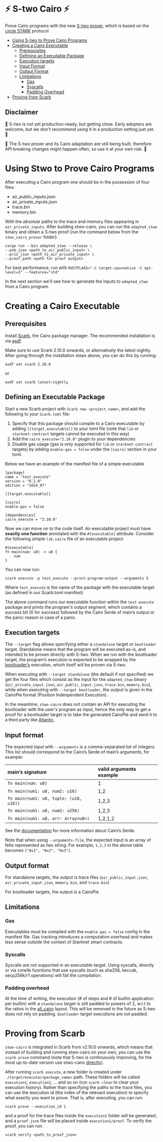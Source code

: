 # ⚡ S-two Cairo ⚡

Prove Cairo programs with the new [S-two prover](https://github.com/starkware-libs/stwo), which is based on the [circle STARK](https://eprint.iacr.org/2024/278) protocol

* [Using S-two to Prove Cairo Programs](#using-stwo-to-prove-cairo-programs)
* [Creating a Cairo Executable](#creating-a-cairo-executable)
  * [Prerequisites](#prerequisites)
  * [Defining an Executable Package](#defining-an-executable-package)
  * [Execution targets](#execution-targets)
  * [Input Format](#input-format)
  * [Output Format](#output-format)
  * [Limitations](#limitations)
    * [Gas](#gas)
    * [Syscalls](#syscalls)
    * [Padding Overhead](#padding-overhead)
* [Proving from Scarb](#proving-from-scarb)

## Disclaimer

🚧 S-two is not yet production-ready, but getting close.
Early adopters are welcome, but we don't recommend using it in a production setting just yet. 🚧

🚧 The S-two prover and its Cairo adaptation are still being built, therefore API breaking changes might happen
often, so use it at your own risk. 🚧

# Using Stwo to Prove Cairo Programs

After executing a Cairo program one should be in the possession of four files:
* air_public_inputs.json
* air_private_inputs.json
* trace.bin
* memory.bin

With the *absolute* paths to the trace and memory files appearing in `air_private_inputs`. After building stwo-cairo, you can run the `adapted_stwo` binary and obtain a S-two proof (run the command below from the `stwo_cairo_prover` folder):

```
cargo run --bin adapted_stwo --release \
--pub_json <path_to_air_public_input> \
--priv_json <path_to_air_private_input> \
--proof_path <path for proof output>
```

For best performance, run with `RUSTFLAGS="-C target-cpu=native -C opt-level=3" --features="std"`

In the next section we'll see how to generate the inputs to `adapted_stwo` from a Cairo program.

# Creating a Cairo Executable

## Prerequisites

Install [Scarb](https://docs.swmansion.com/scarb/docs.html#installation), the Cairo package manager. The recommended installation is via [asdf](https://asdf-vm.com/).

Make sure to use Scarb 2.10.0 onwards, or alternatively the latest nightly. After going through the installation steps above, you can do this by running:

`asdf set scarb 2.10.0`

or

`asdf set scarb latest:nightly`

## Defining an Executable Package

Start a new Scarb project with `Scarb new <project_name>`, and add the following to your `Scarb.toml` file:

1. Specify that this package should compile to a Cairo executable by adding `[[target.executable]]` to your toml file (note that `lib` or `starknet-contract` targets cannot be executed in this way)  
2. Add the `cairo_execute="2.10.0"`	 plugin to your dependencies  
3. Disable gas usage (gas is only supported for `lib` or `starknet-contract` targets) by adding `enable-gas = false` under the `[cairo]` section in your toml.

Below we have an example of the manifest file of a simple executable

```
[package]
name = "test_execute"
version = "0.1.0"
edition = "2024_07"

[[target.executable]]

[cairo]
enable-gas = false

[dependencies]
cairo_execute = "2.10.0"
```

Now we can move on to the code itself. An executable project must have **exactly one function** annotated with the `#[executable]` attribute. Consider the following simple `lib.cairo` file of an executable project:

```
#[executable]
fn main(num: u8) -> u8 {
    num
}
```

You can now run:

```
scarb execute -p test_execute --print-program-output --arguments 5
```

Where `test_execute` is the name of the package with the executable target (as defined in our Scarb.toml manifest)

The above command runs our executable function within the `test-execute` package and prints the program's output segment, which contains a success bit (0 for success) followed by the Cairo Serde of main’s output or the panic reason in case of a panic.

## Execution targets

The `--target` flag allows specifying either a `standalone` target or `bootloader` target. Standalone means that the program will be executed as-is, and intended to be proven directly with S-two. When we run with the bootloader target, the program’s execution is expected to be wrapped by the [bootloader’s](https://github.com/Moonsong-Labs/cairo-bootloader?tab=readme-ov-file#cairo-bootloader) execution, which itself will be proven via S-two.

When executing with `--target standalone` (the default if not specified) we get the four files which consist as the input for the `adapted_stwo` binary (`air_private_input.json`, `air_public_input.json`, `trace.bin`, `memory.bin`), while when executing with `--target bootloader`, the output is given in the CairoPie format (Position Indenpendent Execution).

In the meantime, `stwo-cairo` does not contain an API for executing the bootloader with the user's program as input, hence the only way to get a proof for a bootloader target is to take the generated CairoPie and send it to a third party like [Atlantic](https://docs.herodotus.cloud/atlantic/introduction).

## Input format

The expected input with `--arguments` is a comma-separated list of integers. This list should correspond to the Cairo’s Serde of main’s arguments, for example:

| main’s signature | valid arguments example |
| :---- | :---- |
| `fn main(num: u8)` | 1 |
| `fn main(num1: u8, num2: u16)` | 1,2 |
| `fn main(num1: u8, tuple: (u16, u16))` | 1,2,3 |
| `fn main(num1: u8, num2: u256)` | 1,2,3 |
| `fn main(num1: u8, arr: Array<u8>)` | 1,2,1,2 |

See the [documentation](https://docs.starknet.io/architecture-and-concepts/smart-contracts/serialization-of-cairo-types/) for more information about Cairo’s Serde.

Note that when using `--arguments-file`, the expected input is an array of felts represented as hex string. For example, `1,2,3` in the above table becomes `["0x1", "0x2", "0x3"]`.

## Output format

For standalone targets, the output is trace files (`air_public_input.json`, `air_private_input.json`, `memory.bin`, and `trace.bin`)

For bootloader targets, the output is a CairoPie

## Limitations

### Gas

Executables must be compiled with the `enable-gas = false` config in the manifest file. Gas tracking introduces a computation overhead and makes less sense outside the context of Starknet smart contracts.

### Syscalls

Syscalls are not supported in an executable target. Using syscalls, directly or via corelib functions that use syscalls (such as sha256, keccak, secp256k/r1 operations) will fail the compilation.

### Padding overhead

At the time of writing, the execution (\# of steps and \# of builtin application per builtin) with a `standalone` target is still padded to powers of 2, w.r.t to the ratios in the [all_cairo](https://github.com/lambdaclass/cairo-vm/blob/15bf79470cdd8eff29f41fc0a87143dce5499c7e/vm/src/types/instance_definitions/builtins_instance_def.rs#L157) layout. This will be removed in the future as S-two does not rely on padding. `bootloader` target executions are not padded.

# Proving from Scarb

`stwo-cairo` is integrated in Scarb from v2.10.0 onwards, which means that instead of building and running stwo-cairo on your own, you can use the `scarb prove` command (note that S-two is continuously improving, for the most up-to-date version use stwo-cairo [directly](#using-stwo-to-prove-cairo-programs)).

After running `scarb execute`, a new folder is created under `./target/execute/<package_name>` path. These folders will be called `execution1`, `execution2`, ... and so on (run `scarb clean` to clear your execution history). Rather than specifying the paths to the trace files, you can use the execution id (the index of the relevant execution) to specify what exactly you want to prove. That is, after executing, you can run:

```
scarb prove --execution_id 1
```

and a proof for the trace files inside the `execution1` folder will be generated, and a `proof.json` file will be placed inside `execution1/proof`. To verify the proof, you can run:

```
scarb verify <path_to_proof_json>
```
